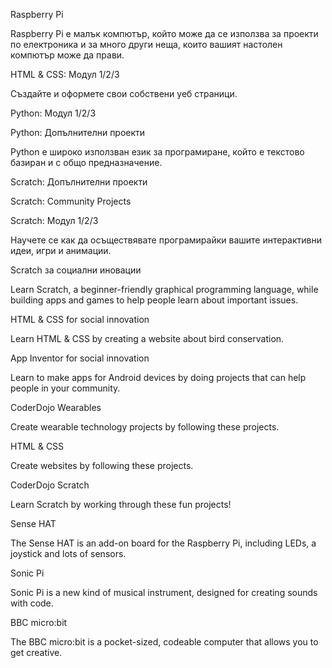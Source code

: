 Raspberry Pi

Raspberry Pi е малък компютър, който може да се използва за проекти по електроника и за много други неща, които вашият настолен компютър може да прави.

HTML & CSS: Модул 1/2/3

Създайте и оформете свои собствени уеб страници.

Python: Модул 1/2/3

Python: Допълнителни проекти

Python е широко използван език за програмиране, който е текстово базиран и с общо предназначение.

Scratch: Допълнителни проекти

Scratch: Community Projects

Scratch: Модул 1/2/3

Научете се как да осъществявате програмирайки вашите интерактивни идеи, игри и анимации.

Scratch за социални иновации

Learn Scratch, a beginner-friendly graphical programming language, while building apps and games to help people learn about important issues.

HTML & CSS for social innovation

Learn HTML & CSS by creating a website about bird conservation.

App Inventor for social innovation

Learn to make apps for Android devices by doing projects that can help people in your community.

CoderDojo Wearables

Create wearable technology projects by following these projects.

HTML & CSS

Create websites by following these projects.

CoderDojo Scratch

Learn Scratch by working through these fun projects!

Sense HAT

The Sense HAT is an add-on board for the Raspberry Pi, including LEDs, a joystick and lots of sensors.

Sonic Pi

Sonic Pi is a new kind of musical instrument, designed for creating sounds with code.

BBC micro:bit

The BBC micro:bit is a pocket-sized, codeable computer that allows you to get creative.